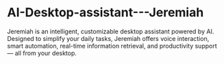 # AI-Desktop-assistant---Jeremiah
Jeremiah is an intelligent, customizable desktop assistant powered by AI. Designed to simplify your daily tasks, Jeremiah offers voice interaction, smart automation, real-time information retrieval, and productivity support — all from your desktop.
